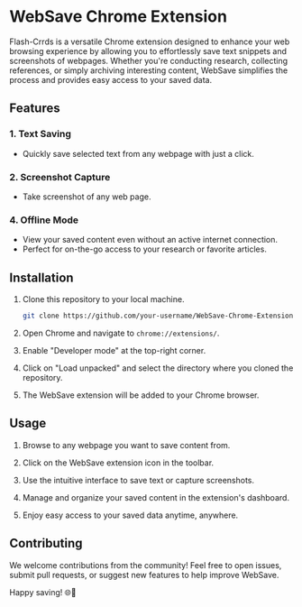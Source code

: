 # WebSave Chrome Extension

Flash-Crrds is a versatile Chrome extension designed to enhance your web browsing experience by allowing you to effortlessly save text snippets and screenshots of webpages. Whether you're conducting research, collecting references, or simply archiving interesting content, WebSave simplifies the process and provides easy access to your saved data.

## Features

### 1. **Text Saving**
   - Quickly save selected text from any webpage with just a click.

### 2. **Screenshot Capture**
   - Take screenshot of any web page.

### 4. **Offline Mode**
   - View your saved content even without an active internet connection.
   - Perfect for on-the-go access to your research or favorite articles.


## Installation

1. Clone this repository to your local machine.
   ```bash
   git clone https://github.com/your-username/WebSave-Chrome-Extension.git
   ```

2. Open Chrome and navigate to `chrome://extensions/`.

3. Enable "Developer mode" at the top-right corner.

4. Click on "Load unpacked" and select the directory where you cloned the repository.

5. The WebSave extension will be added to your Chrome browser.

## Usage

1. Browse to any webpage you want to save content from.

2. Click on the WebSave extension icon in the toolbar.

3. Use the intuitive interface to save text or capture screenshots.

4. Manage and organize your saved content in the extension's dashboard.

5. Enjoy easy access to your saved data anytime, anywhere.

## Contributing

We welcome contributions from the community! Feel free to open issues, submit pull requests, or suggest new features to help improve WebSave.

Happy saving! 🌐💾
